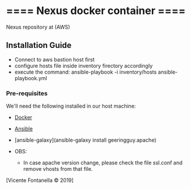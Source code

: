 # ==== Nexus docker container ====
Nexus repository at (AWS)

## Installation Guide
- Connect to aws bastion host first
 - configure hosts file inside inventory firectory accordingly
 - execute the command:
   ansible-playbook -i inventory/hosts ansible-playbook.yml

### Pre-requisites
We'll need the following installed in our host machine:
- [Docker](https://www.docker.com/get-docker)
- [Ansible](https://www.ansible.com/)
- [ansible-galaxy](ansible-galaxy install geeringguy.apache)


- OBS:
  - In case apache version change, please check the file ssl.conf and remove vhosts from that file.

[Vicente Fontanella © 2019]
